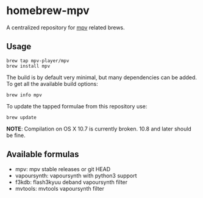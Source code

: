 homebrew-mpv
============

A centralized repository for [mpv](https://github.com/mpv-player/mpv) related brews.

Usage
-----

    brew tap mpv-player/mpv
    brew install mpv

The build is by default very minimal, but many dependencies can be added.
To get all the available build options:

    brew info mpv

To update the tapped formulae from this repository use:

    brew update

**NOTE**: Compilation on OS X 10.7 is currently broken. 10.8 and later should
be fine.

Available formulas
------------------

 *  mpv: mpv stable releases or git HEAD
 *  vapoursynth: vapoursynth with python3 support
 *  f3kdb: flash3kyuu deband vapoursynth filter
 *  mvtools: mvtools vapoursynth filter
